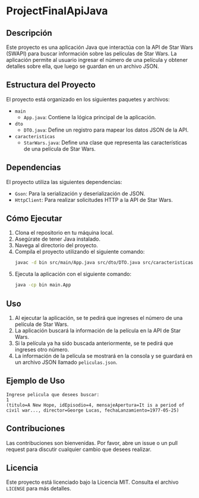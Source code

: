 # ProjectFinalApiJava

## Descripción

Este proyecto es una aplicación Java que interactúa con la API de Star Wars (SWAPI) para buscar información sobre las películas de Star Wars. La aplicación permite al usuario ingresar el número de una película y obtener detalles sobre ella, que luego se guardan en un archivo JSON.

## Estructura del Proyecto

El proyecto está organizado en los siguientes paquetes y archivos:

- `main`
  - `App.java`: Contiene la lógica principal de la aplicación.
- `dto`
  - `DTO.java`: Define un registro para mapear los datos JSON de la API.
- `caracteristicas`
  - `StarWars.java`: Define una clase que representa las características de una película de Star Wars.

## Dependencias

El proyecto utiliza las siguientes dependencias:

- `Gson`: Para la serialización y deserialización de JSON.
- `HttpClient`: Para realizar solicitudes HTTP a la API de Star Wars.

## Cómo Ejecutar

1. Clona el repositorio en tu máquina local.
2. Asegúrate de tener Java instalado.
3. Navega al directorio del proyecto.
4. Compila el proyecto utilizando el siguiente comando:
   ```sh
   javac -d bin src/main/App.java src/dto/DTO.java src/caracteristicas/StarWars.java
   ```
5. Ejecuta la aplicación con el siguiente comando:
   ```sh
   java -cp bin main.App
   ```

## Uso

1. Al ejecutar la aplicación, se te pedirá que ingreses el número de una película de Star Wars.
2. La aplicación buscará la información de la película en la API de Star Wars.
3. Si la película ya ha sido buscada anteriormente, se te pedirá que ingreses otro número.
4. La información de la película se mostrará en la consola y se guardará en un archivo JSON llamado `peliculas.json`.

## Ejemplo de Uso

```
Ingrese pelicula que desees buscar: 
1
(titulo=A New Hope, idEpisodio=4, mensajeApertura=It is a period of civil war..., director=George Lucas, fechaLanzamiento=1977-05-25)
```

## Contribuciones

Las contribuciones son bienvenidas. Por favor, abre un issue o un pull request para discutir cualquier cambio que desees realizar.

## Licencia

Este proyecto está licenciado bajo la Licencia MIT. Consulta el archivo `LICENSE` para más detalles.
